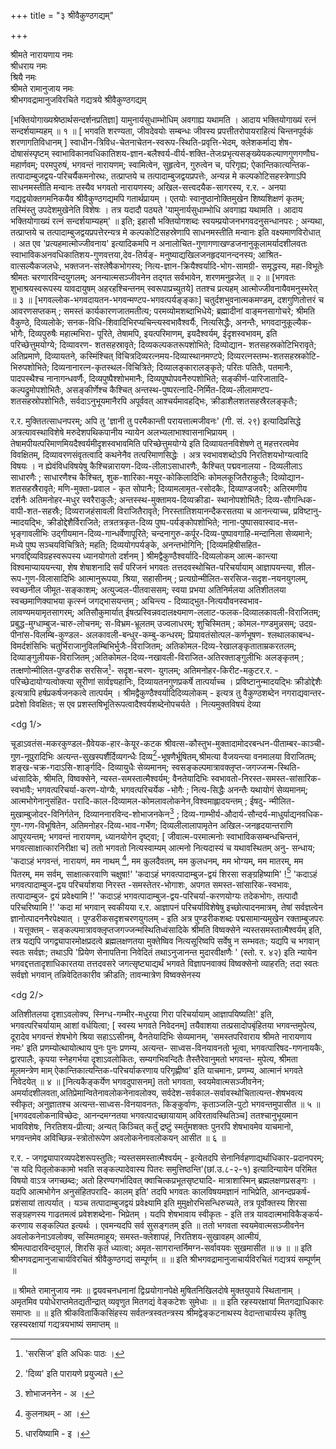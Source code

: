 +++
title = "३ श्रीवैकुण्ठगद्यम्"

+++


श्रीमते नारायणाय नमः    
श्रीधराय नमः    
श्रियै नमः    
श्रीमते रामानुजाय नमः    
श्रीभगवद्रामानुजविरचिते गद्यत्रये श्रीवैकुण्ठगद्यम्   

[भक्तियोगाख्यश्रेष्ठार्थसन्दर्शनप्रतिज्ञा] यामुनार्यसुधाम्भोधिम् अवगाह्य यथामति । आदाय भक्तियोगाख्यं रत्नं सन्दर्शयाम्यहम् ॥ १ ॥ [ भगवति शरण्यता, जीवदेवयोः सम्बन्धः जीवस्य प्रपत्तीतरोपायराहित्यं चिन्तनपूर्वकं शरणागतिविधानम् ] स्वाधीन-त्रिविध-चेतनाचेतन-स्वरूप-स्थिति-प्रवृत्ति-भेदम्, क्लेशकर्माद्य शेष-दोषासंस्पृष्टम् स्वाभाविकानवधिकातिशय-ज्ञान-बलैश्वर्य-वीर्य-शक्ति-तेजःप्रभृत्यसङ्ख्येयकल्याणगुणगणौघ-महार्णवम्; परमपुरुषं, भगवन्तं नारायणम्; स्वामित्वेन, सुहृत्वेन, गुरुत्वेन च, परिगृह्य; ऐकान्तिकात्यन्तिक-तत्पादाम्बुजद्वय-परिचर्यैकमनोरथः, तत्प्राप्तये च तत्पादाम्बुजद्वयप्रपत्तेः, अन्यन्न मे कल्पकोटिसहस्त्रेणाऽपि साधनमस्तीति मन्वानः तस्यैव भगवतो नारायणस्य; अखिल-सत्त्वदयैक-सागरस्य, र.र. - अनया गद्यद्वयोक्तगमनिकयैव श्रीवैकुण्ठगद्यमपि गतार्थप्रायम् । एतयोः स्वानुष्ठानोक्तिमुखेन शिष्यशिक्षणं कृतम्; तस्मिंस्तु उपदेशमुखेनेति विशेषः । तत्र यदादौ पठ्यते 'यामुनार्यसुधाम्भोधि अवगाह्य यथामति । आदाय भक्तियोगाख्यं रत्नं सन्दर्शयाम्यहम्' ॥ इति; इहासौ भक्तियोगशब्दः स्वयम्प्रयोजनभगवदनुसन्धानपरः ; अन्यथा, तत्प्राप्तये च तत्पादाम्बुजद्वयप्रपत्तेरन्यत्र मे कल्पकोटिसहस्रेणापि साधनमस्तीति मन्वानः इति वक्ष्यमाणविरोधात् । अत एव 'प्रत्यहमात्मोज्जीवनाय' इत्यादिकमपि न अनालोचित-गुणागणाखण्डजनानुकूलामर्यादशीलवतः स्वाभाविकअनवधिकातिशय-गुणवत्तया,देव-तिर्यङ्- मनुष्याद्यखिलजनहृदयानन्दनस्य; आश्रित-वात्सल्यैकजलधेः, भक्तजन-संश्लेषैकभोगस्य; नित्य-ज्ञान-क्रियैश्वर्यादि-भोग-सामग्री- समृद्धस्य, महा-विभूतेः श्रीमतः चरणारविन्दयुगलम्; अनन्यात्मसञ्जीवनेन तद्गत सर्वभावेन, शरणमनुव्रजेत् ॥ २ ॥ [भगवतः शुभाश्रयस्वरूपस्य यावदायुषम् अहरहश्चिन्तनम् स्वरूपाप्रच्युतये] ततश्च प्रत्यहम् आत्मोज्जीवनायैवमनुस्मरेत् ॥ ३ ॥ [भगवल्लोक-भगवदायतन-भगवन्मण्टप-भगवत्पर्यङ्ङ्काः] चतुर्दशभुवनात्मकमण्डम्, दशगुणितोत्तरं च आवरणसप्तकम् ; समस्तं कार्यकारणजातमतीत्य; परमव्योमशब्दाभिधेये; ब्रह्मादीनां वाङ्मनसागोचरे; श्रीमति वैकुण्ठे, दिव्यलोके; सनक-विधि-शिवादिभिरप्यचिन्त्यस्वभावैश्वर्यैः, नित्यसिद्धैः, अनन्तैः, भगवदानुकूल्यैक-भोगैः, दिव्यपुरुषैः महात्मभिरा- पूरिते, तेषामपि, इयत्परिमाणम्, इयदैश्वर्यम्, ईदृशस्वभावम्, इति परिच्छेत्तुमयोग्ये; दिव्यावरण- शतसहस्रावृते; दिव्यकल्पकतरूपशोभिते; दिव्योद्यान- शतसहस्रकोटिभिरावृते; अतिप्रमाणे, दिव्यायतने, कस्मिंश्चित् विचित्रदिव्यरत्नमय-दिव्यास्थानमण्टपे; दिव्यरत्नस्तम्भ-शतसहस्रकोटि- भिरुपशोभिते; दिव्यनानारत्न-कृतस्थल-विचित्रिते; दिव्यालङ्कारालङ्कृते; परितः पतितैः, पतमानैः, पादपस्थैश्च नानागन्धवर्णैः, दिव्यपुष्पैश्शोभमानैः, दिव्यपुष्पोपवनैरुपशोभिते; सङ्कीर्ण-पारिजातादि-कल्पद्रुमोपशोभितैः, असङ्कीर्णेश्च कैश्चित् अन्तस्थ-पुष्परत्नादि-निर्मित-दिव्य-लीलामण्टप- शतसहस्रोपशोभितैः, सर्वदाऽनुभूयमानैरपि अपूर्ववत् आश्चर्यमावहद्भिः, क्रीडाशैलशतसहस्रैरलङ्कृतैः;   

र.र. मुक्तितत्साधनपरम्; अपि तु 'ज्ञानी तु परमैकान्ती परायत्तात्मजीवनः' (गी. सं. २९) इत्यादिप्रसिद्धे अत्रत्यावस्थाविशेषे मरुदेशपथिकपानीय न्यायेन अलभ्यलाभाश्वासनाभिप्रायम् । तेषामपीयत्परिमाणमियदैश्वर्यमीदृशस्वभावमिति परिच्छेत्तुमयोग्ये इति दिव्यायतनविशेषणे तु महत्तरत्वमेव विवक्षितम्, दिव्यावरणसंवृतत्वादि कथनेनैव तत्परिमाणसिद्धेः । अत्र स्वभावशब्दोऽपि निरतिशयभोग्यत्वादि विषयः । न ह्येवंविधविषयेषु कैश्चिन्नारायण-दिव्य-लीलाऽसाधारणैः, कैश्चित् पद्मवनालया - दिव्यलीलाऽ साधारणैः ; साधारणैश्च कैश्चित्, शुक-शारिका-मयूर-कोकिलादिभिः कोमलकूजितैराकुलैः; दिव्योद्यान-शतसहस्रैरावृते; मणि-मुक्ता-प्रवाल - कृत सोपानैः; दिव्यामलामृत-रसोदकैः, दिव्याण्डजवरैः; अतिरमणीय दर्शनैः अतिमनोहर-मधुर स्वरैराकुलैः; अन्तस्स्थ-मुक्तामय-दिव्यक्रीडा- स्थानोपशोभितैः; दिव्य-सौगन्धिक-वापी-शत-सहस्रैः; दिव्यराजहंसावली विराजितैरावृते; निरस्तातिशयानन्दैकरसतया च आनन्त्याच्च, प्रविष्टानु- न्मादयद्भिः, क्रीडोद्देशैर्विराजिते; तत्रतत्रकृत-दिव्य पुष्प-पर्यङ्कोपशोभिते; नाना-पुष्पासवास्वाद-मत्त-भृङ्गावलीभिः उद्गीयमान-दिव्य-गान्धर्वेणापूरिते; चन्दनागुरु-कर्पूर-दिव्य-पुष्पावगाहि-मन्दानिला सेव्यमाने; मध्ये पुष्प सञ्चयविचित्रिते; महति; दिव्ययोगपर्यङ्के, अनन्तभोगिनि; [दिव्यमहिषीसहित-भगवद्दिव्यविग्रहस्वरूपस्य ध्यानयोगतो दर्शनम् ] श्रीमद्वैकुण्ठैश्वर्यादि-दिव्यलोकम् आत्म-कान्त्या विश्वमाप्याययन्त्या, शेष शेषाशनादि सर्वं परिजनं भगवतः तत्तदवस्थोचित-परिचर्यायाम् आज्ञापयन्त्या, शील-रूप-गुण-विलासादिभिः आत्मानुरूपया, श्रिया, सहासीनम् ; प्रत्यग्रोन्मीलित-सरसिज-सदृश-नयनयुगलम्, स्वच्छनील जीमूत-सङ्काशम्; अत्युज्वल-पीतवाससम्; स्वया प्रभया अतिनिर्मलया अतिशीतलया स्वच्छमाणिक्याभया कृत्स्नं जगद्भासयन्तम् ; अचिन्त्य - दिव्याद्भुत-नित्ययौवनस्वभाव-लावण्यमयामृतसागरम्; अतिसौकुमार्यात् ईषत्प्रस्विन्नवदालक्ष्यमाण-ललाट-फलक-दिव्यालकावली-विराजितम्; प्रबुद्ध-मुग्धाम्बुज-चारु-लोचनम्; स-विभ्रम-भ्रूलतम् उज्वलाधरम्; शुचिस्मितम् ; कोमल-गण्डमुन्नसम्; उदग्र-पीनांस-विलम्बि-कुण्डल- अलकावली-बन्धुर-कम्बु-कन्धरम्; प्रियावतंसोत्पल-कर्णभूषण- श्लथालकाबन्ध-विमर्दशंसिभिः चतुर्भिराजानुविलम्बिभिर्भुजैः-विराजितम्; अतिकोमल-दिव्य-रेखालङ्कृताताम्रकरतलम्; दिव्याङ्गुलीयक-विराजितम् ;अतिकोमल-दिव्य-नखावली-विराजित-अतिरक्ताङ्गुलीभिः अलङ्कृतम् ; तत्क्षणोन्मीलित-पुण्डरीक सरसिज[^१_pg1]- सदृश-चरण- युगलम्; अतिमनोहर-किरीट-मकुटर.र. - परिच्छेदायोग्यत्वोक्त्या सूरीणां सार्वज्ञ्यहानिः, दिव्यायतनगुणप्रकर्षे तात्पर्याच्च । प्रविष्टानुन्मादयद्भिः क्रीडोद्देशैः इत्यत्रापि हर्षप्रकर्षजनकत्वे तात्पर्यम् । श्रीमद्वैकुण्ठैश्वर्यादिदिव्यलोकम् - इत्यत्र तु वैकुण्ठशब्देन नगराद्यवान्तर- प्रदेशो विवक्षितः; स एव प्रशस्तषिभूतिरूपत्वादैश्वर्यशब्देनोपचर्यते । नित्यमुक्तविषयं देव्या  

[^१_pg1]: 'सरसिज' इति अधिकः पाठः । 


<dg 1/>

चूडाऽवतंस-मकरकुण्डल-ग्रैवेयक-हार-केयूर-कटक श्रीवत्स-कौस्तुभ-मुक्तादामोदरबन्धन-पीताम्बर-काञ्ची-गुण-नूपुरादिभिः अत्यन्त-सुखस्पर्शैर्दिव्यगन्धैः दिव्य[^१_pg2]-भूषणैर्भूषितम्,श्रीमत्या वैजयन्त्या वनमालया विराजितम्; शङ्ख-चक्र-गदाऽसि-शार्ङ्गदि- दिव्यायुधैः सेव्यमानम्; स्वसङ्कल्पमात्रावक्लृप्त-जगज्जन्म-स्थिति-ध्वंसादिके, श्रीमति, विष्वक्सेने, न्यस्त-समस्तात्मैश्वर्यम्; वैनतेयादिभिः स्वभावतो-निरस्त-समस्त-सांसारिक-स्वभावैः; भगवत्परिचर्या-करण-योग्यैः, भगवत्परिचर्येक -भोगैः ; नित्य-सिद्धैः अनन्तैः यथायोगं सेव्यमानम्; आत्मभोगेनानुसंहित- परादि-काल-दिव्यामल-कोमलावलोकनेन,विश्वमाह्लादयन्तम् ; ईषदु- न्मीलित-मुखाम्बुजोदर-विनिर्गतेन, दिव्याननारविन्द-शोभाजनकेन[^1_pg2] ; दिव्य-गाम्भीर्य-औदार्य-सौन्दर्य-माधुर्याद्यनवधिक-गुण-गण-विभूषितेन, अतिमनोहर-दिव्य-भाव-गर्भेण; दिव्यलीलालापामृतेन अखिल-जनहृदयान्तराणि आपूरयन्तम्; भगवन्तं नारायणम्, ध्यानयोगेन दृष्ट्वा; [ जीवात्म-परमात्मनोः स्वाभाविकसम्बन्धचिन्तनं, भगवत्साक्षात्कारनिरीक्षा च] ततो भगवतो नित्यस्वाम्यम् आत्मनो नित्यदास्यं च यथावस्थितम् अनु- सन्धाय; 'कदाऽहं भगवन्तं, नारायणं, मम नाथम् [^2_pg2], मम कुलदैवतम्, मम कुलधनम्, मम भोग्यम्, मम मातरम्, मम पितरम्, मम सर्वम्, साक्षात्करवाणि चक्षुषा!' 'कदाऽहं भगवत्पादाम्बुज-द्वयं शिरसा सङ्ग्रहिष्यामि' ![^3_pg2] 'कदाऽहं भगवत्पादाम्बुज-द्वय परिचर्याशया निरस्त -समस्तेतर-भोगाशः, अपगत समस्त-सांसारिक-स्वभावः, तत्पादाम्बुज- द्वयं प्रवेक्ष्यामि !' 'कदाऽहं भगवत्पादाम्बुज-द्वय-परिचर्या-करणयोग्यः तदेकभोगः, तत्पादौ परिचरिष्यामि !' 'कदा मां भगवान् स्वकीयया र.र. आज्ञापनं परिचर्याविशेषेषु इच्छोत्पादनमात्रम्, तेषां सर्वज्ञत्वेन ज्ञानोत्पादननैरपेक्ष्यात् । पुण्डरीकसदृशचरणयुगलम् - इति अत्र पुण्डरीकशब्दः पद्मसामान्यमुखेन रक्ताम्बुजपरः । यत्तूक्तम् - सङ्कल्पमात्रावक्लृप्तजगज्जन्मस्थितिध्वंसादिके श्रीमति विष्वक्सेने न्यस्तसमस्तात्मैश्वर्यम् इति, तत्र यद्यपि जगद्व्यापारमोक्षप्रदत्वे ब्रह्मलक्षणतया मुक्तेष्विव नित्यसूरिष्वपि सर्वेषु न सम्भवतः; यद्यपि च भगवान् स्वतः सर्वज्ञः; तथाऽपि 'प्रियेण सेनापतिना निवेदितं तथाऽनुजानन्त मुदारवीक्षणैः ' (स्तो. र. ४२) इति न्यायेन भगवद्दत्ततादृशाधिकारतया तत्तदवसरे जगत्सृष्ट्याद्यर्थं भगवते विज्ञापनवाक्यं विष्वक्सेनो व्याहरति; तदा स्वतः सर्वज्ञो भगवान् तन्निवेदितकारीव क्रीडति; तावन्मात्रेण विष्वक्सेनस्य  

[^१_pg2]: 'दिव्य' इति पारायणे प्रयुज्यते। 


[^1_pg2]: शोभाजननेन - अ । 


[^2_pg2]: कुलनाथम् - आ । 


[^3_pg2]: धारयिष्यामि - इ । 


<dg 2/>

अतिशीतलया दृशाऽवलोक्य, स्निग्ध-गम्भीर-मधुरया गिरा परिचर्यायाम् आज्ञापयिष्यति!' इति, भगवत्परिचर्यायाम् आशां वर्धयित्वा; [ स्वस्य भगवते निवेदनम्] तयैवाशया तत्प्रसादोपबृंहितया भगवन्तमुपेत्य, दूरादेव भगवन्तं शेषभोगे श्रिया सहाऽऽसीनम्, वैनतेयादिभिः सेव्यमानम्, 'समस्तपरिवाराय श्रीमते नारायणाय नमः' इति प्रणम्योत्थायोत्थाय पुनः पुनः प्रणम्य, अत्यन्त- साध्वस-विनयावनतो भूत्वा, भगवत्पारिषद-गणनायकैः, द्वारपालैः, कृपया स्नेहगर्भया दृशाऽवलोकितः, सम्यगभिवन्दितैः तैस्तैरेवानुमतो भगवन्त- मुपेत्य, श्रीमता मूलमन्त्रेण माम् ऐकान्तिकात्यन्तिक-परिचर्याकरणाय परिगृह्णीष्व' इति याचमानः, प्रणम्य, आत्मानं भगवते निवेदयेत् ॥ ४ ॥ [नित्यकैङ्कर्येण भगवदुपासनम्] ततो भगवता, स्वयमेवात्मसञ्जीवनेन; अमर्यादशीलवता,अतिप्रेमान्वितेनावलोकनेनावलोक्य, सर्वदेश-सर्वकाल-सर्वावस्थोचितात्यन्त-शेषभवत्य स्वीकृत; अनुज्ञातश्च अत्यन्त-साध्वस-विनयावनतः, किङ्कुर्वाणः, कृताञ्जलि-पुटो भगवन्तमुपासीत ॥ ५ ॥ [भगवदवलोकनाविच्छेदः, आनन्दमग्नतया भगवत्पादच्छायायाम् अविरतावस्थितिञ्च] ततश्चानुभूयमान भावविशेषः, निरतिशय-प्रीत्या; अन्यत् किञ्चित् कर्तुं द्रष्टुं स्मर्तुमशक्तः पुनरपि शेषभावमेव याचमानो, भगवन्तमेव अविच्छिन्न-स्त्रोतोरूपेण अवलोकनेनावलोकयन् आसीत ॥ ६ ॥   

र.र. - जगद्व्यापारव्यपदेशरूपस्तुतिः; न्यस्तसमस्तात्मैश्वर्यम् - इत्येतदपि सेनानिर्वहणाद्यर्थाधिकार-प्रदानपरम्; 'स यदि पितृलोककामो भवति सङ्कल्पादेवास्य पितरः समुत्तिष्ठन्ति'(छां.उ.८-२-१) इत्यादिन्यायेन परिमित विषयो वाऽत्र जगच्छब्दः; अतो हिरण्यगर्भादिवत् क्वाचित्कप्रभूतसृष्ट्यादि- मात्राशास्मिन् ब्रह्मलक्षणप्रसङ्गः । यदपि आत्मभोगेन अनुसंहितपरादि- कालम् इति' तदपि भगवतः कालविषयमज्ञानं नाभिप्रेति, आनन्दप्रकर्ष- प्रशंसायां तात्पर्यात् । यञ्च तत्पादाम्बुजद्वयं प्रवेक्ष्यामि इति मुमुक्षोरभिसन्धिरुच्यते, तत्र पूर्वोक्तस्य शिरसा सङ्ग्रहणस्य गाढतमत्वं प्रवेशशब्देना- भिप्रेतम् । यदपि शेषभावाय स्वीकृतः - इति तत्र यावदात्मभाविकैङ्कर्य- करणाय सङ्कल्पित इत्यर्थः । एवमन्यदपि सर्व सुसङ्गतम् इति ॥ ततो भगवता स्वयमेवात्मसञ्जीवनेन अवलोकनेनाऽवलोक्य, सस्मितमाहूय; समस्त-क्लेशापहं, निरतिशय-सुखावहम् आत्मीयं, श्रीमत्पादारविन्दयुगलं, शिरसि कृतं ध्यात्वा; अमृत-सागरान्तर्निमग्न-सर्वावयवः सुखमासीत ॥ ७ ॥ ॥ इति श्रीभगवद्रामानुजाचार्यविरचितं श्रीवैकुण्ठगद्यं सम्पूर्णम् ॥ ॥ इति श्रीभगवद्रामानुजाचार्यविरचितं गद्यत्रयं सम्पूर्णम् ॥   

॥ श्रीमते रामानुजाय नमः ॥ द्वयवचनधनानां द्विःप्रयोगानपेक्षे मुषितनिखिलदोषे मुक्तयुपाये स्थितानाम् । अमृतमिव पयोधेराप्तमेतद्यतीन्द्रात् व्यवृणुत मितगद्यं वेङ्कटेशः सुमेधाः ॥ ॥ इति रहस्यरक्षायां मितगद्याधिकारः समाप्तः ॥ ॥ इति श्रीकवितार्किकसिंहस्य सर्वतन्त्रस्वतन्त्रस्य श्रीमद्वेङ्कटनाथस्य वेदान्ताचार्यस्य कृतिषु रहस्यरक्षायां गद्यत्रयभाष्यं समाप्तम् ॥   